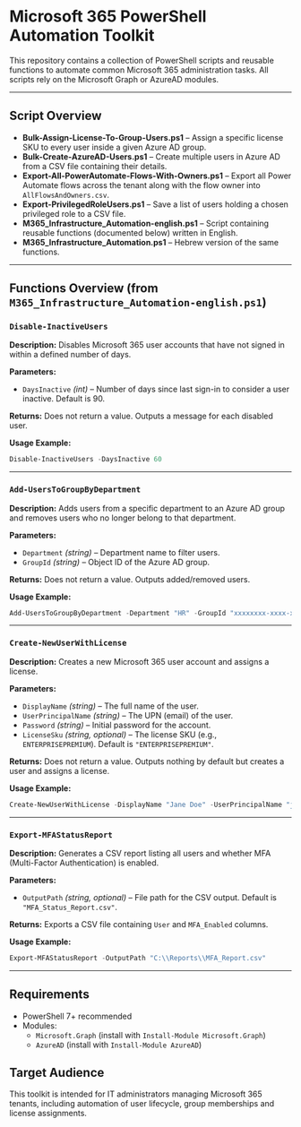 # Microsoft 365 PowerShell Automation Toolkit

This repository contains a collection of PowerShell scripts and reusable functions to automate common Microsoft 365 administration tasks. All scripts rely on the Microsoft Graph or AzureAD modules.

---

## Script Overview

- **Bulk-Assign-License-To-Group-Users.ps1** – Assign a specific license SKU to every user inside a given Azure AD group.
- **Bulk-Create-AzureAD-Users.ps1** – Create multiple users in Azure AD from a CSV file containing their details.
- **Export-All-PowerAutomate-Flows-With-Owners.ps1** – Export all Power Automate flows across the tenant along with the flow owner into `AllFlowsAndOwners.csv`.
- **Export-PrivilegedRoleUsers.ps1** – Save a list of users holding a chosen privileged role to a CSV file.
- **M365_Infrastructure_Automation-english.ps1** – Script containing reusable functions (documented below) written in English.
- **M365_Infrastructure_Automation.ps1** – Hebrew version of the same functions.

---

## Functions Overview (from `M365_Infrastructure_Automation-english.ps1`)

### `Disable-InactiveUsers`

**Description:**
Disables Microsoft 365 user accounts that have not signed in within a defined number of days.

**Parameters:**
- `DaysInactive` *(int)* – Number of days since last sign-in to consider a user inactive. Default is 90.

**Returns:**
Does not return a value. Outputs a message for each disabled user.

**Usage Example:**
```powershell
Disable-InactiveUsers -DaysInactive 60
```

---

### `Add-UsersToGroupByDepartment`

**Description:**
Adds users from a specific department to an Azure AD group and removes users who no longer belong to that department.

**Parameters:**
- `Department` *(string)* – Department name to filter users.
- `GroupId` *(string)* – Object ID of the Azure AD group.

**Returns:**
Does not return a value. Outputs added/removed users.

**Usage Example:**
```powershell
Add-UsersToGroupByDepartment -Department "HR" -GroupId "xxxxxxxx-xxxx-xxxx-xxxx-xxxxxxxxxxxx"
```

---

### `Create-NewUserWithLicense`

**Description:**
Creates a new Microsoft 365 user account and assigns a license.

**Parameters:**
- `DisplayName` *(string)* – The full name of the user.
- `UserPrincipalName` *(string)* – The UPN (email) of the user.
- `Password` *(string)* – Initial password for the account.
- `LicenseSku` *(string, optional)* – The license SKU (e.g., `ENTERPRISEPREMIUM`). Default is `"ENTERPRISEPREMIUM"`.

**Returns:**
Does not return a value. Outputs nothing by default but creates a user and assigns a license.

**Usage Example:**
```powershell
Create-NewUserWithLicense -DisplayName "Jane Doe" -UserPrincipalName "jane.doe@contoso.com" -Password "SecurePassw0rd!"
```

---

### `Export-MFAStatusReport`

**Description:**
Generates a CSV report listing all users and whether MFA (Multi-Factor Authentication) is enabled.

**Parameters:**
- `OutputPath` *(string, optional)* – File path for the CSV output. Default is `"MFA_Status_Report.csv"`.

**Returns:**
Exports a CSV file containing `User` and `MFA_Enabled` columns.

**Usage Example:**
```powershell
Export-MFAStatusReport -OutputPath "C:\\Reports\\MFA_Report.csv"
```

---

## Requirements

- PowerShell 7+ recommended
- Modules:
  - `Microsoft.Graph` (install with `Install-Module Microsoft.Graph`)
  - `AzureAD` (install with `Install-Module AzureAD`)

## Target Audience

This toolkit is intended for IT administrators managing Microsoft 365 tenants, including automation of user lifecycle, group memberships and license assignments.
